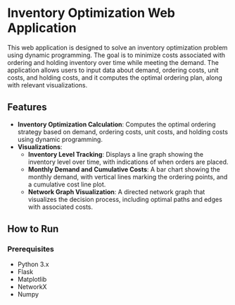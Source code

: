# Inventory Optimization Web Application

This web application is designed to solve an inventory optimization problem using dynamic programming. The goal is to minimize costs associated with ordering and holding inventory over time while meeting the demand. The application allows users to input data about demand, ordering costs, unit costs, and holding costs, and it computes the optimal ordering plan, along with relevant visualizations.

## Features

- **Inventory Optimization Calculation**: Computes the optimal ordering strategy based on demand, ordering costs, unit costs, and holding costs using dynamic programming.
- **Visualizations**:
  - **Inventory Level Tracking**: Displays a line graph showing the inventory level over time, with indications of when orders are placed.
  - **Monthly Demand and Cumulative Costs**: A bar chart showing the monthly demand, with vertical lines marking the ordering points, and a cumulative cost line plot.
  - **Network Graph Visualization**: A directed network graph that visualizes the decision process, including optimal paths and edges with associated costs.

## How to Run

### Prerequisites

- Python 3.x
- Flask
- Matplotlib
- NetworkX
- Numpy